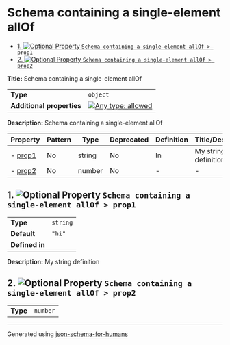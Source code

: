 # Schema containing a single-element allOf

- [1. ![Optional](https://img.shields.io/badge/Optional-yellow) Property `Schema containing a single-element allOf > prop1`](#prop1-726f7031)
- [2. ![Optional](https://img.shields.io/badge/Optional-yellow) Property `Schema containing a single-element allOf > prop2`](#prop2-726f7032)

**Title:** Schema containing a single-element allOf

|                           |                                                                                                                                   |
| ------------------------- | --------------------------------------------------------------------------------------------------------------------------------- |
| **Type**                  | `object`                                                                                                                          |
| **Additional properties** | [![Any type: allowed](https://img.shields.io/badge/Any%20type-allowed-green)](# "Additional Properties of any type are allowed.") |

**Description:** Schema containing a single-element allOf

| Property                    | Pattern | Type   | Deprecated | Definition | Title/Description    |
| --------------------------- | ------- | ------ | ---------- | ---------- | -------------------- |
| - [prop1](#prop1-726f7031 ) | No      | string | No         | In         | My string definition |
| - [prop2](#prop2-726f7032 ) | No      | number | No         | -          | -                    |

## <a name="prop1-726f7031"></a>1. ![Optional](https://img.shields.io/badge/Optional-yellow) Property `Schema containing a single-element allOf > prop1`

|                |          |
| -------------- | -------- |
| **Type**       | `string` |
| **Default**    | `"hi"`   |
| **Defined in** |          |

**Description:** My string definition

## <a name="prop2-726f7032"></a>2. ![Optional](https://img.shields.io/badge/Optional-yellow) Property `Schema containing a single-element allOf > prop2`

|          |          |
| -------- | -------- |
| **Type** | `number` |

----------------------------------------------------------------------------------------------------------------------------
Generated using [json-schema-for-humans](https://github.com/coveooss/json-schema-for-humans)
